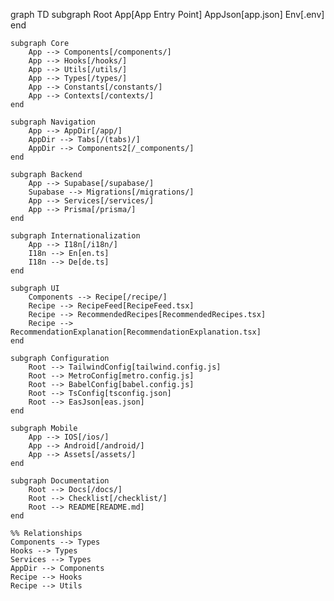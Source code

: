 graph TD
    subgraph Root
        App[App Entry Point]
        AppJson[app.json]
        Env[.env]
    end

    subgraph Core
        App --> Components[/components/]
        App --> Hooks[/hooks/]
        App --> Utils[/utils/]
        App --> Types[/types/]
        App --> Constants[/constants/]
        App --> Contexts[/contexts/]
    end

    subgraph Navigation
        App --> AppDir[/app/]
        AppDir --> Tabs[/(tabs)/]
        AppDir --> Components2[/_components/]
    end

    subgraph Backend
        App --> Supabase[/supabase/]
        Supabase --> Migrations[/migrations/]
        App --> Services[/services/]
        App --> Prisma[/prisma/]
    end

    subgraph Internationalization
        App --> I18n[/i18n/]
        I18n --> En[en.ts]
        I18n --> De[de.ts]
    end

    subgraph UI
        Components --> Recipe[/recipe/]
        Recipe --> RecipeFeed[RecipeFeed.tsx]
        Recipe --> RecommendedRecipes[RecommendedRecipes.tsx]
        Recipe --> RecommendationExplanation[RecommendationExplanation.tsx]
    end

    subgraph Configuration
        Root --> TailwindConfig[tailwind.config.js]
        Root --> MetroConfig[metro.config.js]
        Root --> BabelConfig[babel.config.js]
        Root --> TsConfig[tsconfig.json]
        Root --> EasJson[eas.json]
    end

    subgraph Mobile
        App --> IOS[/ios/]
        App --> Android[/android/]
        App --> Assets[/assets/]
    end

    subgraph Documentation
        Root --> Docs[/docs/]
        Root --> Checklist[/checklist/]
        Root --> README[README.md]
    end

    %% Relationships
    Components --> Types
    Hooks --> Types
    Services --> Types
    AppDir --> Components
    Recipe --> Hooks
    Recipe --> Utils